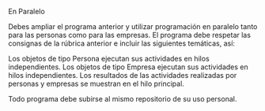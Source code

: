 En Paralelo

Debes ampliar el programa anterior y utilizar programación en paralelo tanto para las personas como para las empresas. El programa debe respetar las consignas de la rúbrica anterior e incluir las siguientes temáticas, así:

Los objetos de tipo Persona ejecutan sus actividades en hilos independientes.
Los objetos de tipo Empresa ejecutan sus actividades en hilos independientes.
Los resultados de las actividades realizadas por personas y empresas se muestran en el hilo principal.

Todo programa debe subirse al mismo repositorio de su uso personal.
